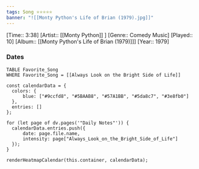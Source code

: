 ```yaml
---
tags: Song ⭐⭐⭐⭐⭐ 
banner: "![[Monty Python's Life of Brian (1979).jpg]]"
---
```

[Time:: 3:38]
[Artist:: [[Monty Python]] ]
[Genre:: Comedy Music]
[Played:: 10]
[Album:: [[Monty Python's Life of Brian (1979)]]]
[Year:: 1979]
### Dates
````dataview
TABLE Favorite_Song
WHERE Favorite_Song = [[Always Look on the Bright Side of Life]]
````
  ```dataviewjs
const calendarData = { 
	colors: { 
		blue: ["#9ccfd8", "#5BAAB8", "#57A1BB", "#5da8c7", "#3e8fb0"] 
	}, 
	entries: [] 
}; 

for (let page of dv.pages('"Daily Notes"')) { 
	calendarData.entries.push({ 
		date: page.file.name, 
		intensity: page["Always_Look_on_the_Bright_Side_of_Life"]
	}); 
} 

renderHeatmapCalendar(this.container, calendarData);
```
